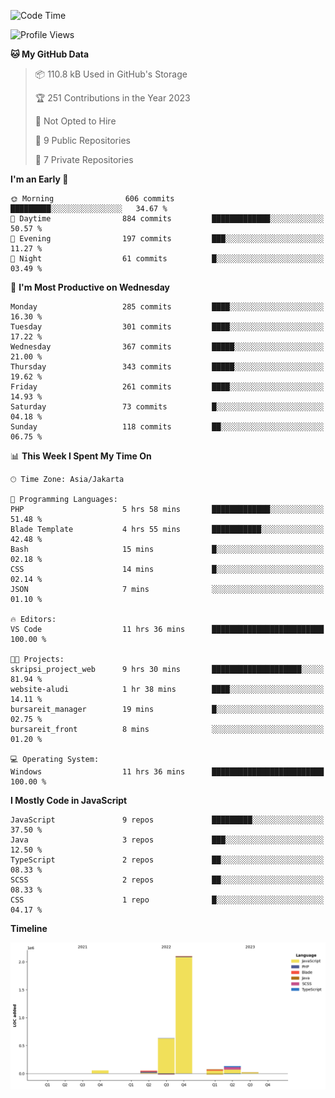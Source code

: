 <!--START_SECTION:waka-->
![Code Time](http://img.shields.io/badge/Code%20Time-159%20hrs%2017%20mins-blue)

![Profile Views](http://img.shields.io/badge/Profile%20Views-0-blue)

**🐱 My GitHub Data** 

> 📦 110.8 kB Used in GitHub's Storage 
 > 
> 🏆 251 Contributions in the Year 2023
 > 
> 🚫 Not Opted to Hire
 > 
> 📜 9 Public Repositories 
 > 
> 🔑 7 Private Repositories 
 > 
**I'm an Early 🐤** 

```text
🌞 Morning                606 commits         █████████░░░░░░░░░░░░░░░░   34.67 % 
🌆 Daytime                884 commits         █████████████░░░░░░░░░░░░   50.57 % 
🌃 Evening                197 commits         ███░░░░░░░░░░░░░░░░░░░░░░   11.27 % 
🌙 Night                  61 commits          █░░░░░░░░░░░░░░░░░░░░░░░░   03.49 % 
```
📅 **I'm Most Productive on Wednesday** 

```text
Monday                   285 commits         ████░░░░░░░░░░░░░░░░░░░░░   16.30 % 
Tuesday                  301 commits         ████░░░░░░░░░░░░░░░░░░░░░   17.22 % 
Wednesday                367 commits         █████░░░░░░░░░░░░░░░░░░░░   21.00 % 
Thursday                 343 commits         █████░░░░░░░░░░░░░░░░░░░░   19.62 % 
Friday                   261 commits         ████░░░░░░░░░░░░░░░░░░░░░   14.93 % 
Saturday                 73 commits          █░░░░░░░░░░░░░░░░░░░░░░░░   04.18 % 
Sunday                   118 commits         ██░░░░░░░░░░░░░░░░░░░░░░░   06.75 % 
```


📊 **This Week I Spent My Time On** 

```text
🕑︎ Time Zone: Asia/Jakarta

💬 Programming Languages: 
PHP                      5 hrs 58 mins       █████████████░░░░░░░░░░░░   51.48 % 
Blade Template           4 hrs 55 mins       ███████████░░░░░░░░░░░░░░   42.48 % 
Bash                     15 mins             █░░░░░░░░░░░░░░░░░░░░░░░░   02.18 % 
CSS                      14 mins             █░░░░░░░░░░░░░░░░░░░░░░░░   02.14 % 
JSON                     7 mins              ░░░░░░░░░░░░░░░░░░░░░░░░░   01.10 % 

🔥 Editors: 
VS Code                  11 hrs 36 mins      █████████████████████████   100.00 % 

🐱‍💻 Projects: 
skripsi_project_web      9 hrs 30 mins       ████████████████████░░░░░   81.94 % 
website-aludi            1 hr 38 mins        ████░░░░░░░░░░░░░░░░░░░░░   14.11 % 
bursareit_manager        19 mins             █░░░░░░░░░░░░░░░░░░░░░░░░   02.75 % 
bursareit_front          8 mins              ░░░░░░░░░░░░░░░░░░░░░░░░░   01.20 % 

💻 Operating System: 
Windows                  11 hrs 36 mins      █████████████████████████   100.00 % 
```

**I Mostly Code in JavaScript** 

```text
JavaScript               9 repos             █████████░░░░░░░░░░░░░░░░   37.50 % 
Java                     3 repos             ███░░░░░░░░░░░░░░░░░░░░░░   12.50 % 
TypeScript               2 repos             ██░░░░░░░░░░░░░░░░░░░░░░░   08.33 % 
SCSS                     2 repos             ██░░░░░░░░░░░░░░░░░░░░░░░   08.33 % 
CSS                      1 repo              █░░░░░░░░░░░░░░░░░░░░░░░░   04.17 % 
```



**Timeline**

![Lines of Code chart](https://raw.githubusercontent.com/brstreet2/brstreet2/main/assets/bar_graph.png)


<!--END_SECTION:waka-->
